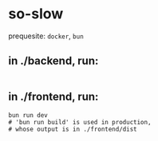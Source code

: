 # so-slow

prequesite: `docker`, `bun`

## in ./backend, run:
```
```

## in ./frontend, run:
```
bun run dev
# 'bun run build' is used in production,
# whose output is in ./frontend/dist 
```